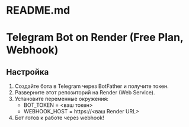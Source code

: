 # README.md
# Telegram Bot on Render (Free Plan, Webhook)

## Настройка
1. Создайте бота в Telegram через BotFather и получите токен.
2. Разверните этот репозиторий на Render (Web Service).
3. Установите переменные окружения:
   - BOT_TOKEN = <ваш токен>
   - WEBHOOK_HOST = https://<ваш Render URL>
4. Бот готов к работе через webhook!
